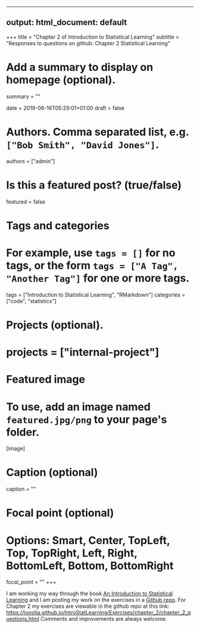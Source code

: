
---
output:
  html_document: default
---
+++
title = "Chapter 2 of Introduction to Statistical Learning"
subtitle = "Responses to questions on github: Chapter 2 Statistical Learning"

# Add a summary to display on homepage (optional).
summary = ""

date = 2019-06-16T05:29:01+01:00
draft = false

# Authors. Comma separated list, e.g. `["Bob Smith", "David Jones"]`.
authors = ["admin"]

# Is this a featured post? (true/false)
featured = false

# Tags and categories
# For example, use `tags = []` for no tags, or the form `tags = ["A Tag", "Another Tag"]` for one or more tags.
tags = ["Introduction to Statistical Learning", "RMarkdown"]
categories = ["code", "statistics"]

# Projects (optional).
# projects = ["internal-project"]

# Featured image
# To use, add an image named `featured.jpg/png` to your page's folder. 
[image]
  # Caption (optional)
  caption = ""

  # Focal point (optional)
  # Options: Smart, Center, TopLeft, Top, TopRight, Left, Right, BottomLeft, Bottom, BottomRight
  focal_point = ""
+++

I am working my way through the book [An Introduction to Statistical Learning](http://www-bcf.usc.edu/~gareth/ISL/) and I am posting my work on the exercises in a [Github repo](https://github.com/jooolia/IntroStatLearning). 
For Chapter 2 my exercises are viewable in the github repo at this link: https://jooolia.github.io/IntroStatLearning/Exercises/chapter_2/chapter_2_questions.html
Comments and improvements are always welcome. 
